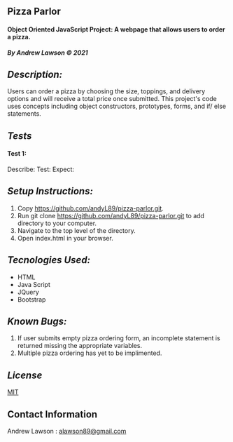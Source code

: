 ## Pizza Parlor
#### Object Oriented JavaScript Project: A webpage that allows users to order a pizza.
***By Andrew Lawson © 2021***

## *Description:*
Users can order a pizza by choosing the size, toppings, and delivery options and will receive a total price once submitted. This project's code uses concepts including object constructors, prototypes, forms, and if/ else statements. 

## *Tests*
#### Test 1:
Describe: 
Test: 
Expect: 


## *Setup Instructions:*

1. Copy https://github.com/andyL89/pizza-parlor.git.
2. Run git clone https://github.com/andyL89/pizza-parlor.git to add directory to your computer.
2. Navigate to the top level of the directory.
3. Open index.html in your browser.

## *Tecnologies Used:*
* HTML
* Java Script
* JQuery
* Bootstrap

## *Known Bugs:*

1. If user submits empty pizza ordering form, an incomplete statement is returned missing the appropriate variables.
2. Multiple pizza ordering has yet to be implimented.

## *License*

[MIT](LICENSE.txt)

## Contact Information

Andrew Lawson : alawson89@gmail.com